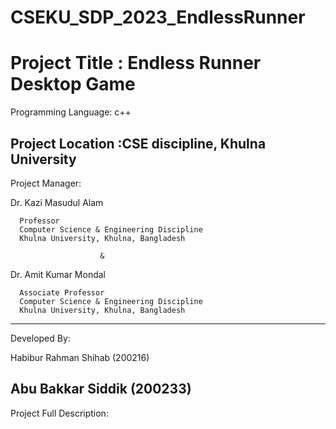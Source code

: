 ﻿# CSEKU_SDP_2023_EndlessRunner

Project Title : Endless Runner Desktop Game
===============================================
Programming Language: c++

Project Location :CSE discipline, Khulna University
----------------------------------------------------------------
Project Manager:

  Dr. Kazi Masudul Alam

      Professor 
      Computer Science & Engineering Discipline
      Khulna University, Khulna, Bangladesh 
     
	                    &
                
  Dr. Amit Kumar Mondal
    
      Associate Professor 
      Computer Science & Engineering Discipline
      Khulna University, Khulna, Bangladesh
------------------------------------------------------------------      
Developed By:

Habibur Rahman Shihab (200216)

Abu Bakkar Siddik (200233)
------------------------------------------------------------------
Project Full Description:


